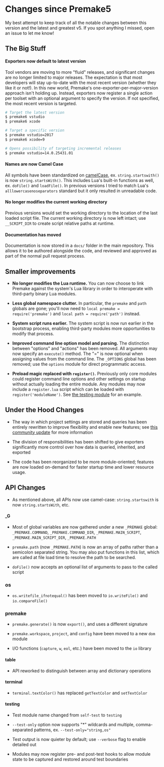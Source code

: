 # Changes since Premake5

My best attempt to keep track of all the notable changes between this version and the latest and greatest v5. If you spot anything I missed, open an issue to let me know!

## The Big Stuff

#### Exporters now default to latest version

Tool vendors are moving to more "fluid" releases, and significant changes are no longer limited to major releases. The expectation is that most developers will stay up-to-date with the most recent version (whether they like it or not!). In this new world, Premake's one-exporter-per-major-version approach isn't holding up. Instead, exporters now register a single action per toolset with an optional argument to specify the version. If not specified, the most recent version is targeted.

```sh
# Target the latest version
$ premake6 vstudio
$ premake6 xcode

# Target a specific version
$ premake vstudio=2017
$ premake6 xcode=9

# Opens possibility of targeting incremental releases
$ premake vstudio=14.0.25431.01
```
#### Names are now Camel Case

All symbols have been standardized on [camelCase](https://en.wikipedia.org/wiki/Camel_case), ex. `string.startswith()` is now `string.startsWith()`. This includes Lua's built-in functions as well, ex. `doFile()` and `loadFile()`. In previous versions I tried to match Lua's `alllowercasenoseparators` standard but it only resulted in unreadable code.

#### No longer modifies the current working directory

Previous versions would set the working directory to the location of the last loaded script file. The current working directory is now left intact; use `__SCRIPT_DIR` to create script relative paths at runtime.

#### Documentation has moved

Documentation is now stored in a `docs/` folder in the main repository. This allows it to be authored alongside the code, and reviewed and approved as part of the normal pull request process.


## Smaller improvements

- **No longer modifies the Lua runtime.** You can now choose to link Premake against the system's Lua library in order to interoperate with third-party binary Lua modules.

- **Less global namespace clutter.** In particular, the `premake` and `path` globals are gone; you'll now need to `local premake = require('premake')` and `local path = require('path')` instead.

- **System script runs earlier.** The system script is now run earlier in the bootstrap process, enabling third-party modules more opportunities to modify that process.

- **Improved command line option model and parsing.** The distinction between "options" and "actions" has been removed. All arguments may now specify an `execute()` method. The "=" is now optional when assigning values from the command line. The `_OPTIONS` global has been removed; use the `options` module for direct programmatic access.

- **Preload magic replaced with `register()`.** Previously only core modules could register command line options and other settings on startup without actually loading the entire module. Any modules may now include a `register.lua` script which can be loaded with `register('moduleName')`. See [the testing module](../modules/testing) for an example.


## Under the Hood Changes

- The way in which project settings are stored and queries has been entirely rewritten to improve flexibility and enable new features; see [this community update](https://opencollective.com/premake/updates/community-update-5) for more information

- The division of responsibilities has been shifted to give exporters significantly more control over how data is queried, inherited, and exported

- The code has been reorganized to be more module-oriented; features are now loaded on-demand for faster startup time and lower resource usage.


## API Changes

- As mentioned above, all APIs now use camel-case: `string.startswith` is now `string.startsWith`, etc.

#### _G

- Most of global variables are now gathered under a new `_PREMAKE` global: `_PREMAKE.COMMAND`, `_PREMAKE.COMMAND_DIR`, `_PREMAKE.MAIN_SCRIPT`, `_PREMAKE.MAIN_SCRIPT_DIR`, `_PREMAKE.PATH`

- `premake.path` (now `_PREMAKE.PATH`) is now an array of paths rather than a semicolon separated string. You may also put functions in this list, which are called at file load time to resolve the path to be searched.

- `doFile()` now accepts an optional list of arguments to pass to the called script

### os

- `os.writefile_ifnotequal()` has been moved to `io.writeFile()` and `io.compareFile()`

### premake

- `premake.generate()` is now `export()`, and uses a different signature

- `premake.workspace`, `project`, and `config` have been moved to a new `dom` module

- I/O functions (`capture`, `w`, `eol`, etc.) have been moved to the `io` library

#### table

- API reworked to distinguish between array and dictionary operations

#### terminal

- `terminal.textColor()` has replaced `getTextColor` and `setTextColor`

#### testing

-  Test module name changed from `self-test` to `testing`

-  `--test-only` option now supports "*" wildcards and multiple, comma-separated patterns, ex. `--test-only="string,os"`

- Test output is now quieter by default; use `--verbose` flag to enable detailed out

- Modules may now register pre- and post-test hooks to allow module state to be captured and restored around test boundaries
